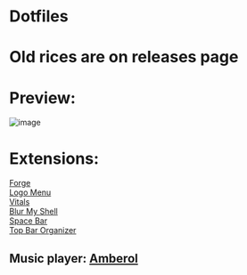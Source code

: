 # Dotfiles
 
 # Old rices are on releases page
 
# Preview:

![image](https://github.com/ART3MISTICAL/dotfiles/assets/68769374/7b2a06b2-67d6-4ced-b558-a6fdc142cd05)

# Extensions:
<a href='https://extensions.gnome.org/extension/4481/forge/'> Forge </a>
<br>
<a href='https://extensions.gnome.org/extension/4451/logo-menu/'> Logo Menu </a>
<br>
<a href='https://extensions.gnome.org/extension/1460/vitals/'> Vitals </a>
<br>
<a href='https://extensions.gnome.org/extension/3193/blur-my-shell/'> Blur My Shell </a>
<br>
<a href='https://extensions.gnome.org/extension/5090/space-bar/'> Space Bar </a>
<br>
<a href='https://extensions.gnome.org/extension/4356/top-bar-organizer/'> Top Bar Organizer </a>


## Music player: <a href = 'https://flathub.org/apps/details/io.bassi.Amberol'> Amberol </a>
